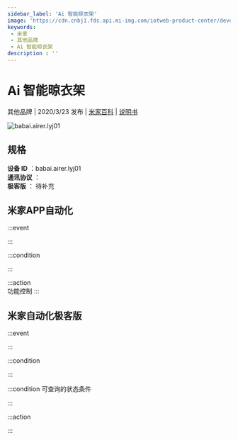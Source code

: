 ```yaml
---
sidebar_label: 'Ai 智能晾衣架'
image: 'https://cdn.cnbj1.fds.api.mi-img.com/iotweb-product-center/developer_1582341132573bmkGl6nx.png?GalaxyAccessKeyId=AKVGLQWBOVIRQ3XLEW&Expires=9223372036854775807&Signature=yqVa3UcIzyuHGOoevYSoIH5wk0A='
keywords: 
 - 米家
 - 其他品牌
 - Ai 智能晾衣架
description : ''
---
```

# Ai 智能晾衣架

其他品牌 | 2020/3/23 发布 | [米家百科](https://home.mi.com/webapp/content/baike/product/index.html?model=babai.airer.lyj01) | [说明书](https://home.mi.com/views/introduction.html?model=babai.airer.lyj01&region=cn)

![babai.airer.lyj01](https://cdn.cnbj1.fds.api.mi-img.com/iotweb-product-center/developer_1582341132573bmkGl6nx.png?GalaxyAccessKeyId=AKVGLQWBOVIRQ3XLEW&Expires=9223372036854775807&Signature=yqVa3UcIzyuHGOoevYSoIH5wk0A=)

## 规格  
> 
**设备 ID** ：babai.airer.lyj01  
**通讯协议** ：  
**极客版**  ： 待补充 


## 米家APP自动化  

:::event  

:::

:::condition  

:::

:::action   
功能控制
:::

## 米家自动化极客版  

:::event  

:::

:::condition  

:::

:::condition 可查询的状态条件  

:::

:::action  

:::

        
